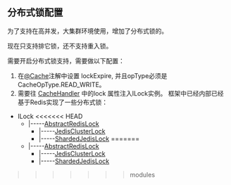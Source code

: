 ## 分布式锁配置

为了支持在高并发，大集群环境使用，增加了分布式锁的。

现在只支持排它锁，还不支持重入锁。

需要开启分布式锁支持，需要做以下配置：

1. 在[@Cache](../autoload-cache-common/src/main/java/com/jarvis/cache/annotation/Cache.java "@Cache")注解中设置 lockExpire, 并且opType必须是CacheOpType.READ_WRITE。
2. 需要往 [CacheHandler](../autoload-cache-core/src/main/java/com/jarvis/cache/CacheHandler.java "CacheHandler") 中的lock 属性注入ILock实例。 框架中已经内部已经基于Redis实现了一些分布式锁：

  * ILock 
<<<<<<< HEAD
      * |-----[AbstractRedisLock](../src/main/java/com/jarvis/cache/lock/AbstractRedisLock.java "AbstractRedisLock")
          * |-----[JedisClusterLock](../src/main/java/com/jarvis/cache/lock/JedisClusterLock.java "JedisClusterLock")
          * |-----[ShardedJedisLock](../src/main/java/com/jarvis/cache/lock/ShardedJedisLock.java "ShardedJedisLock")
=======
      * |-----[AbstractRedisLock](../autoload-cache-lock/autoload-cache-lock-redis/src/main/java/com/jarvis/cache/lock/AbstractRedisLock.java "AbstractRedisLock")
          * |-----[JedisClusterLock](../autoload-cache-lock/autoload-cache-lock-jedis/src/main/java/com/jarvis/cache/lock/JedisClusterLock.java "JedisClusterLock")
          * |-----[ShardedJedisLock](../autoload-cache-lock/autoload-cache-lock-jedis/src/main/java/com/jarvis/cache/lock/ShardedJedisLock.java "ShardedJedisLock")
>>>>>>> modules
